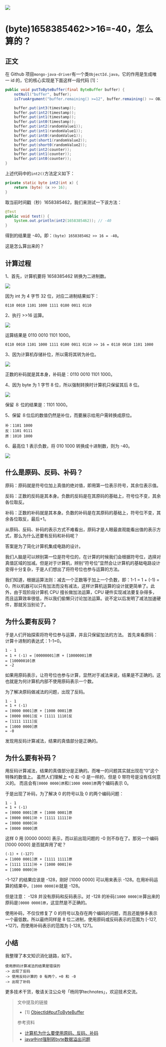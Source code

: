 ![](https://technotes.oss-cn-shenzhen.aliyuncs.com/2022/202212252126139.jpg)

# (byte)1658385462>>16=-40，怎么算的？

## 正文

在 Github 项目`mongo-java-driver`有一个类`ObjectId.java`，它的作用是生成唯一 id 的，它的核心实现是下面这样一段代码 [1]：

```java
public void putToByteBuffer(final ByteBuffer buffer) {
    notNull("buffer", buffer);
    isTrueArgument("buffer.remaining() >=12", buffer.remaining() >= OBJECT_ID_LENGTH);

    buffer.put(int3(timestamp));
    buffer.put(int2(timestamp));
    buffer.put(int1(timestamp));
    buffer.put(int0(timestamp));
    buffer.put(int2(randomValue1));
    buffer.put(int1(randomValue1));
    buffer.put(int0(randomValue1));
    buffer.put(short1(randomValue2));
    buffer.put(short0(randomValue2));
    buffer.put(int2(counter));
    buffer.put(int1(counter));
    buffer.put(int0(counter));
}
```

上述代码中的`int2()`方法定义如下：

```java
private static byte int2(int x) {
    return (byte) (x >> 16);
}
```

取当前时间戳（秒）1658385462，我们来测试一下该方法：

```java
@Test
public void test() {
    System.out.println(int2(1658385462)); // -40
}
```

得到的结果是 -40。即：`(byte) 1658385462 >> 16 = -40`。

这是怎么算出来的？

## 计算过程

1、首先，计算机要将 1658385462 转换为二进制数。

![](https://technotes.oss-cn-shenzhen.aliyuncs.com/2022/image-20221221165756123.png)

因为 int 为 4 字节 32 位，对应二进制结果如下：

```
0110 0010 1101 1000 1111 0100 0011 0110
```

2、执行 >>16 运算。

![](https://technotes.oss-cn-shenzhen.aliyuncs.com/2022/image-20221221170908707.png)

运算结果是 0110 0010 1101 1000。

```
0110 0010 1101 1000 1111 0100 0011 0110 >> 16 = 0110 0010 1101 1000
```

3、因为计算机存储补位，所以需将其转为补位。

![](https://technotes.oss-cn-shenzhen.aliyuncs.com/2022/image-20221221180217985.png)

正数的补码就是其本身，补码是：0110 0010 1101 1000。

4、因为 byte 为 1 字节 8 位，所以强制转换时计算机只保留其后 8 位。

![](https://technotes.oss-cn-shenzhen.aliyuncs.com/2022/image-20221221171946123.png)

保留 ８ 位的结果是：1101 1000。

5、保留 ８位后的数值仍然是补位，而要展示给用户需转换成原位。

```
补：1101 1000
反：1101 0111
原：1010 1000
```

6、最高位 1 表示负数，将 010 1000 转换成十进制数，则为 -40。

![](https://technotes.oss-cn-shenzhen.aliyuncs.com/2022/image-20221221171926070.png)

## 什么是原码、反码、补码？

原码：原码就是符号位加上真值的绝对值，即用第一位表示符号，其余位表示值。

反码：正数的反码是其本身。负数的反码是在其原码的基础上，符号位不变，其余各位取反。

补码：正数的补码就是其本身。负数的补码是在其原码的基础上，符号位不变，其余各位取反，最后+1。

从原码、反码、补码的表示方式不难看出，原码才是人眼最直观能看出值的表示方式，那么为什么还要有反码和补码呢？

答案是为了简化计算机集成电路的设计。

我们人脑是可以辨别第一位是符号位的，在计算的时候我们会根据符号位，选择对真值区域的加减。但是对于计算机，辨别“符号位”显然会让计算机的基础电路设计变得十分复杂，于是人们想出了将符号位也参与运算的方法。

我们知道，根据运算法则：减去一个正数等于加上一个负数，即：1-1 = 1 + (-1) = 0，所以机器可以只有加法而没有减法，这样计算机运算的设计就更简单了。此外，由于现阶段计算机 CPU 擅长做加法运算，CPU 硬件实现减法要复杂得多，而且运算效率很低，所以我们偷懒只讨论加法运算。说不定以后发明了减法加速硬件，那就另当别论了。

## 为什么要有反码？

于是人们开始探索将符号位参与运算，并且只保留加法的方法。 首先来看原码：计算十进制的表达式：1-1=0。

```
1 - 1
= 1 + (-1) = [00000001]原 + [10000001]原
= [10000010]原
= -2
```

如果用原码表示，让符号位也参与计算，显然对于减法来说，结果是不正确的。这也就是为何计算机内部不使用原码表示一个数。

为了解决原码做减法的问题，出现了反码。

```
1 - 1
= 1 + (-1)
= [0000 0001]原 + [1000 0001]原
= [0000 0001]反 + [1111 1110]反
= [1111 1111]反
= [1000 0000]原
= -0
```

发现用反码计算减法，结果的真值部分是正确的。

## 为什么要有补码？

用反码计算减法，结果的真值部分是正确的。而唯一的问题其实就出现在“0”这个特殊的数值上。 虽然人们理解上 +0 和 -0 是一样的，但是 0 带符号是没有任何意义的。 而且会有`[0000 0000]原`和`[1000 0000]原`两个编码表示 0。

于是出现了补码，为了解决 0 的符号以及 0 的两个编码问题：

```
1 - 1
= 1 + (-1)
= [0000 0001]原 + [1000 0001]原
= [0000 0001]补 + [1111 1111]补
= [0000 0000]补
= [0000 0000]原
```

这样 0 用 [0000 0000] 表示，而以前出现问题的 -0 则不存在了。那另一个编码 [1000 0000] 是否就弃用了呢？

```
(-1) + (-127)
= [1000 0001]原 + [1111 1111]原
= [1111 1111]补 + [1000 0001]补
= [1000 0000]补
```

-1-127 的结果应该是 -128，刚好 [1000 0000] 可以用来表示 -128。在用补码运算的结果中，`[1000 0000]补`就是 -128。

但是注意： -128 并没有原码和反码表示。对 -128 的补码`[1000 0000]补`算出来的原码是`[0000 0000]原`，这显然是不正确的。

使用补码，不仅仅修复了 0 的符号以及存在两个编码的问题，而且还能够多表示一个最低数。所以最终同样是 8 位二进制，使用原码或反码表示的范围为 [-127, +127]，而使用补码表示的范围为 [-128, 127]。

## 小结

我整理了本文知识消化链路，如下。

```
使用原码计算减法的结果是错误的
-> 出现了反码
-> 使用反码计算的 0 有两个，+0 和 -0
-> 出现了补码
```

更多技术干货，敬请关注公众号「杨同学technotes」，欢迎技术交流。


> 文中提及的链接
>
> - [1] [ObjectId#putToByteBuffer](https://github.com/mongodb/mongo-java-driver/blob/r4.8.1/bson/src/main/org/bson/types/ObjectId.java#L256)
>
> 参考资料
>
> - [计算机为什么要使用原码、反码、补码](https://blog.csdn.net/ch717828/article/details/103315407)
> - [java中int强制转byte数据溢出问题](https://blog.csdn.net/lanqian2020/article/details/104685439)

